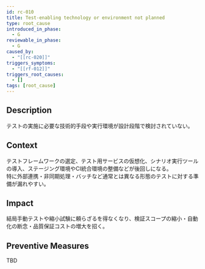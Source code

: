 ```yaml
---
id: rc-010
title: Test-enabling technology or environment not planned
type: root_cause
introduced_in_phase:
  - G
reviewable_in_phase:
  - G
caused_by:
  - "[[rc-020]]"
triggers_symptoms:
  - "[[rf-012]]"
triggers_root_causes:
  - []
tags: [root_cause]
---
```


## Description
テストの実施に必要な技術的手段や実行環境が設計段階で検討されていない。

## Context
テストフレームワークの選定、テスト用サービスの仮想化、シナリオ実行ツールの導入、ステージング環境やCI統合環境の整備などが後回しになる。  
特に外部連携・非同期処理・バッチなど通常とは異なる形態のテストに対する準備が漏れやすい。

## Impact
結局手動テストや縮小試験に頼らざるを得なくなり、検証スコープの縮小・自動化の断念・品質保証コストの増大を招く。

## Preventive Measures
TBD